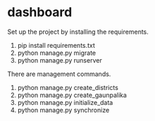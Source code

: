 # dashboard
Set up the project by installing the requirements.
1. pip install requirements.txt
2. python manage.py migrate 
3. python manage.py runserver

There are management commands.
1. python manage.py create_districts
2. python manage.py create_gaunpalika
3. python manage.py initialize_data
4. python manage.py synchronize
